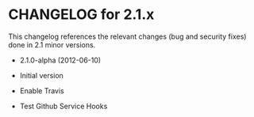 CHANGELOG for 2.1.x
===================

This changelog references the relevant changes (bug and security fixes) done in 2.1 minor versions.

* 2.1.0-alpha (2012-06-10)

 * Initial version
 * Enable Travis
 * Test Github Service Hooks
